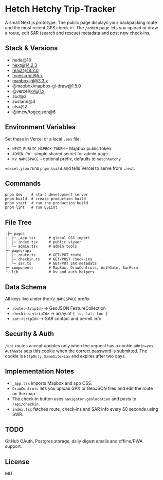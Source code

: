 # Hetch Hetchy Trip‑Tracker

A small Next.js prototype. The public page displays your backpacking route and the most recent GPS check‑in. The `/admin` page lets you upload or draw a route, edit SAR (search and rescue) metadata and post new check‑ins.

## Stack & Versions

- node@18
- next@14.2.3
- react@18.2.0
- typescript@5.x
- mapbox-gl@3.3.x
- @mapbox/mapbox-gl-draw@1.5.0
- @vercel/kv@1.x
- zod@3
- zustand@4
- clsx@2
- @tmcw/togeojson@6

## Environment Variables

Set these in Vercel or a local `.env` file:

- `NEXT_PUBLIC_MAPBOX_TOKEN` – Mapbox public token
- `ADMIN_PW` – simple shared secret for admin page
- `KV_NAMESPACE` – optional prefix, defaults to `hetchhetchy`

`vercel.json` runs `pnpm build` and tells Vercel to serve from `.next`.

## Commands

```
pnpm dev    # start development server
pnpm build  # create production build
pnpm start  # run the production build
pnpm lint   # run ESLint
```

## File Tree

```
.├─ pages
│  ├─ _app.tsx      # global CSS import
│  ├─ index.tsx     # public viewer
│  └─ admin.tsx     # admin tools
├─ pages/api
│  ├─ route.ts      # GET/PUT route
│  ├─ checkin.ts    # GET/POST check‑ins
│  └─ sar.ts        # GET/PUT SAR metadata
├─ components       # MapBox, DrawControls, AuthGate, SarForm
└─ lib              # kv and auth helpers
```

## Data Schema

All keys live under the `KV_NAMESPACE` prefix:

- `route:<tripId>` → GeoJSON FeatureCollection
- `checkins:<tripId>` → array of `{ ts, lat, lon }`
- `sar:<tripId>` → SAR contact and permit info

## Security & Auth

`/api` routes accept updates only when the request has a cookie `admin=yes`. `AuthGate` sets this cookie when the correct password is submitted. The cookie is `HttpOnly`, `SameSite=Lax` and expires after two days.

## Implementation Notes

* `_app.tsx` imports Mapbox and app CSS.
* `DrawControls` lets you upload GPX or GeoJSON files and edit the route on the map.
* The check‑in button uses `navigator.geolocation` and posts to `/api/checkin`.
* `index.tsx` fetches route, check‑ins and SAR info every 60 seconds using SWR.

## TODO

GitHub OAuth, Postgres storage, daily digest emails and offline/PWA support.

## License

MIT
